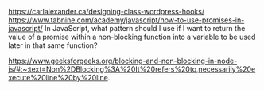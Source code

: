 https://carlalexander.ca/designing-class-wordpress-hooks/
https://www.tabnine.com/academy/javascript/how-to-use-promises-in-javascript/
In JavaScript, what pattern should I use if I want to return the value of a promise within a non-blocking function into a variable to be used later in that same function?

https://www.geeksforgeeks.org/blocking-and-non-blocking-in-node-js/#:~:text=Non%2DBlocking%3A%20It%20refers%20to,necessarily%20execute%20line%20by%20line.